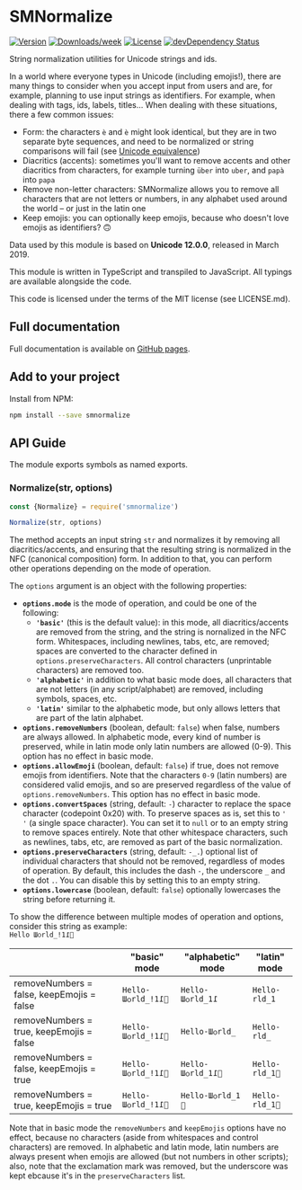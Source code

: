 # SMNormalize

[![Version](https://img.shields.io/npm/v/smnormalize.svg)](https://npmjs.org/package/smnormalize)
[![Downloads/week](https://img.shields.io/npm/dw/smnormalize.svg)](https://npmjs.org/package/smnormalize)
[![License](https://img.shields.io/npm/l/smnormalize.svg)](https://github.com/ItalyPaleAle/SMNormalize/blob/master/package.json)
[![devDependency Status](https://david-dm.org/ItalyPaleAle/SMNormalize/dev-status.svg?style=flat)](https://david-dm.org/ItalyPaleAle/SMNormalize#info=devDependencies)

String normalization utilities for Unicode strings and ids.

In a world where everyone types in Unicode (including emojis!), there are many things to consider when you accept input from users and are, for example, planning to use input strings as identifiers. For example, when dealing with tags, ids, labels, titles… When dealing with these situations, there a few common issues:

- Form: the characters `è` and `è` might look identical, but they are in two separate byte sequences, and need to be normalized or string comparisons will fail (see [Unicode equivalence](https://en.wikipedia.org/wiki/Unicode_equivalence))
- Diacritics (accents): sometimes you'll want to remove accents and other diacritics from characters, for example turning `über` into `uber`, and `papà` into `papa`
- Remove non-letter characters: SMNormalize allows you to remove all characters that are not letters or numbers, in any alphabet used around the world – or just in the latin one
- Keep emojis: you can optionally keep emojis, because who doesn't love emojis as identifiers? 🙃

Data used by this module is based on **Unicode 12.0.0**, released in March 2019.

This module is written in TypeScript and transpiled to JavaScript. All typings are available alongside the code.

This code is licensed under the terms of the MIT license (see LICENSE.md).

## Full documentation

Full documentation is available on [GitHub pages](https://italypaleale.github.io/SMNormalize/).

## Add to your project

Install from NPM:

````sh
npm install --save smnormalize
````

## API Guide

The module exports symbols as named exports.

### Normalize(str, options)

````js
const {Normalize} = require('smnormalize')

Normalize(str, options)
````

The method accepts an input string `str` and normalizes it by removing all diacritics/accents, and ensuring that the resulting string is normalized in the NFC (canonical composition) form. In addition to that, you can perform other operations depending on the mode of operation.

The `options` argument is an object with the following properties:

- **`options.mode`** is the mode of operation, and could be one of the following:
  - **`'basic'`** (this is the default value): in this mode, all diacritics/accents are removed from the string, and the string is nornalized in the NFC form. Whitespaces, including newlines, tabs, etc, are removed; spaces are converted to the character defined in `options.preserveCharacters`. All control characters (unprintable characters) are removed too.
  - **`'alphabetic'`** in addition to what basic mode does, all characters that are not letters (in any script/alphabet) are removed, including symbols, spaces, etc.
  - **`'latin'`** similar to the alphabetic mode, but only allows letters that are part of the latin alphabet.
- **`options.removeNumbers`** (boolean, default: `false`) when false, numbers are always allowed. In alphabetic mode, every kind of number is preserved, while in latin mode only latin numbers are allowed (0-9). This option has no effect in basic mode.
- **`options.allowEmoji`** (boolean, default: `false`) if true, does not remove emojis from identifiers. Note that the characters `0-9` (latin numbers) are considered valid emojis, and so are preserved regardless of the value of `options.removeNumbers`. This option has no effect in basic mode.
- **`options.convertSpaces`** (string, default: `-`) character to replace the space character (codepoint 0x20) with. To preserve spaces as is, set this to `' '` (a single space character). You can set it to `null` or to an empty string to remove spaces entirely. Note that other whitespace characters, such as newlines, tabs, etc, are removed as part of the basic normalization.
- **`options.preserveCharacters`** (string, default: `-_.`) optional list of individual characters that should not be removed, regardless of modes of operation. By default, this includes the dash `-`, the underscore `_` and the dot `.`. You can disable this by setting this to an empty string.
- **`options.lowercase`** (boolean, default: `false`) optionally lowercases the string before returning it.

To show the difference between multiple modes of operation and options, consider this string as example: <br> `Hello Шѻrld_!1߁🤗`

|  | "basic" mode | "alphabetic" mode | "latin" mode |
|-------------------------------------------|------------------|-------------------|--------------|
| removeNumbers = false, keepEmojis = false | `Hello-Шѻrld_!1߁🤗` | `Hello-Шѻrld_1߁` | `Hello-rld_1` |
| removeNumbers = true, keepEmojis = false | `Hello-Шѻrld_!1߁🤗` | `Hello-Шѻrld_` | `Hello-rld_` |
| removeNumbers = false, keepEmojis = true | `Hello-Шѻrld_!1߁🤗` | `Hello-Шѻrld_1߁🤗` | `Hello-rld_1🤗` |
| removeNumbers = true, keepEmojis = true | `Hello-Шѻrld_!1߁🤗` | `Hello-Шѻrld_1🤗` | `Hello-rld_1🤗` |

Note that in basic mode the `removeNumbers` and `keepEmojis` options have no effect, because no characters (aside from whitespaces and control characters) are removed. In alphabetic and latin mode, latin numbers are always present when emojis are allowed (but not numbers in other scripts); also, note that the exclamation mark was removed, but the underscore was kept ebcause it's in the `preserveCharacters` list.
